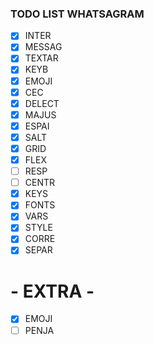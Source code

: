### TODO LIST WHATSAGRAM

- [x] INTER
- [x] MESSAG
- [x] TEXTAR
- [x] KEYB
- [x] EMOJI
- [x] CEC
- [x] DELECT
- [x] MAJUS
- [x] ESPAI
- [x] SALT
- [x] GRID
- [x] FLEX
- [ ] RESP
- [ ] CENTR
- [x] KEYS
- [x] FONTS
- [x] VARS
- [x] STYLE
- [x] CORRE
- [x] SEPAR
# - EXTRA -
- [x] EMOJI
- [ ] PENJA

